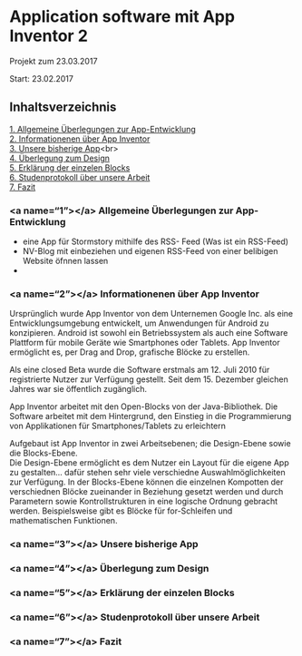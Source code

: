 <!DOCTYPE html><html><head><meta charset="utf-8"><title>Untitled Document.md</title><style></style></head><body id="preview">
<h1><a id="Application_software_mit_App_Inventor_2_0"></a>Application software mit App Inventor 2</h1>
<p>Projekt zum 23.03.2017</p>
<p>Start: 23.02.2017</p>
<h2><a id="Inhaltsverzeichnis_7"></a>Inhaltsverzeichnis</h2>
<p><a href="#1">1. Allgemeine Überlegungen zur App-Entwicklung</a><br>
<a href="#2">2. Informationenen über App Inventor</a><br>
<a href="#3">3. Unsere bisherige App</a>&lt;br&gt;<br>
<a href="#4">4. Überlegung zum Design</a><br>
<a href="#5">5. Erklärung der einzelen Blocks</a><br>
<a href="#6">6. Studenprotokoll über unsere Arbeit</a><br>
<a href="#7">7. Fazit</a></p>
<h3><a id="a_name1a_Allgemeine_berlegungen_zur_AppEntwicklung_18"></a>&lt;a name=“1”&gt;&lt;/a&gt; Allgemeine Überlegungen zur App-Entwicklung</h3>
<ul>
<li>eine App für Stormstory mithilfe des RSS- Feed (Was ist ein RSS-Feed)</li>
<li>NV-Blog mit einbeziehen und eigenen RSS-Feed von einer belibigen Website öfnnen lassen</li>
<li></li>
</ul>
<h3><a id="a_name2a_Informationenen_ber_App_Inventor_24"></a>&lt;a name=“2”&gt;&lt;/a&gt; Informationenen über App Inventor</h3>
<p>Ursprünglich wurde App Inventor von dem Unternemen Google Inc. als eine Entwicklungsumgebung entwickelt, um Anwendungen für Android zu konzipieren. Android ist sowohl ein Betriebssystem als auch eine Software Plattform für mobile Geräte wie Smartphones oder Tablets. App Inventor ermöglicht es, per Drag and Drop, grafische Blöcke zu erstellen.</p>
<p>Als eine closed Beta wurde die Software erstmals am 12. Juli 2010 für registrierte Nutzer zur Verfügung gestellt. Seit dem 15. Dezember gleichen Jahres war sie öffentlich zugänglich.</p>
<p>App Inventor arbeitet mit den Open-Blocks von der Java-Bibliothek. Die Software arbeitet mit dem Hintergrund, den Einstieg in die Programmierung von Applikationen für Smartphones/Tablets zu erleichtern</p>
<p>Aufgebaut ist App Inventor in zwei Arbeitsebenen; die Design-Ebene sowie die Blocks-Ebene.<br>
Die Design-Ebene ermöglicht es dem Nutzer ein Layout für die eigene App zu gestalten… dafür stehen sehr viele verschiedne Auswahlmöglichkeiten zur Verfügung. In der Blocks-Ebene können die einzelnen Kompotten der verschiednen Blöcke zueinander in Beziehung gesetzt werden und durch Parametern sowie Kontrollstrukturen in eine logische Ordnung gebracht werden. Beispielsweise gibt es Blöcke für for-Schleifen und mathematischen Funktionen.</p>
<h3><a id="a_name3a_Unsere_bisherige_App_35"></a>&lt;a name=“3”&gt;&lt;/a&gt; Unsere bisherige App</h3>
<h3><a id="a_name4a_berlegung_zum_Design_38"></a>&lt;a name=“4”&gt;&lt;/a&gt; Überlegung zum Design</h3>
<h3><a id="a_name5a_Erklrung_der_einzelen_Blocks_41"></a>&lt;a name=“5”&gt;&lt;/a&gt; Erklärung der einzelen Blocks</h3>
<h3><a id="a_name6a_Studenprotokoll_ber_unsere_Arbeit_44"></a>&lt;a name=“6”&gt;&lt;/a&gt; Studenprotokoll über unsere Arbeit</h3>
<h3><a id="a_name7a_Fazit_47"></a>&lt;a name=“7”&gt;&lt;/a&gt; Fazit</h3>

</body></html>
